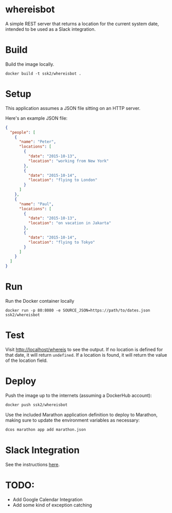 whereisbot
==========

A simple REST server that returns a location for the current system date, intended to be used as a Slack integration.

# Build

Build the image locally.

```
docker build -t ssk2/whereisbot .
```

# Setup

This application assumes a JSON file sitting on an HTTP server.

Here's an example JSON file:
```json
{
  "people": [
    {
      "name": "Peter",
      "locations": [
        {
          "date": "2015-10-13",
          "location": "working from New York"
        },
        {
          "date": "2015-10-14",
          "location": "flying to London"
        }
      ]
    },
    {
      "name": "Paul",
      "locations": [
        {
          "date": "2015-10-13",
          "location": "on vacation in Jakarta"
        },
        {
          "date": "2015-10-14",
          "location": "flying to Tokyo"
        }
      ]
    }
  ]
}
```

# Run

Run the Docker container locally
```
docker run -p 80:8080 -e SOURCE_JSON=https://path/to/dates.json ssk2/whereisbot
```

# Test

Visit [http://localhost/whereis](http://localhost/whereis) to see the output. If no location is defined for that date, it will return `undefined`. If a location is found, it will return the value of the location field.

# Deploy

Push the image up to the internets (assuming a DockerHub account):
```sh
docker push ssk2/whereisbot
```

Use the included Marathon application definition to deploy to Marathon, making sure to update the environment variables as necessary:
```sh
dcos marathon app add marathon.json
```

# Slack Integration

See the instructions [here](https://api.slack.com/slash-commands).

# TODO:

+ Add Google Calendar Integration
+ Add some kind of exception catching
